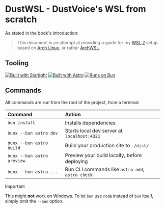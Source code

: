 # DustWSL - DustVoice's WSL from scratch

As stated in the book's introduction:

> This document is an attempt at providing a guide for my [WSL 2](https://learn.microsoft.com/en-us/windows/wsl/install) setup based on [Arch Linux](https://archlinux.org), or rather [ArchWSL](https://github.com/yuk7/ArchWSL).

## Tooling

[![Built with Starlight](https://astro.badg.es/v2/built-with-starlight/tiny.svg)](https://starlight.astro.build)
[![Built with Astro](https://astro.badg.es/v2/built-with-astro/tiny.svg)](https://astro.build)
[![Runs on Bun](https://github.com/user-attachments/assets/50282090-adfd-4ddb-9e27-c30753c6b161)](https://bun.sh)

## Commands

All commands are run from the root of the project, from a terminal

| Command                    | Action                                           |
| :------------------------- | :----------------------------------------------- |
| `bun install`              | Installs dependencies                            |
| `bunx --bun astro dev`     | Starts local dev server at `localhost:4321`      |
| `bunx --bun astro build`   | Build your production site to `./dist/`          |
| `bunx --bun astro preview` | Preview your build locally, before deploying     |
| `bunx --bun astro ...`     | Run CLI commands like `astro add`, `astro check` |

> [!IMPORTANT]
> This might **not** work on Windows.
> To let `bun` use `node` instead of `bun` itself, simply omit the `--bun` option.
